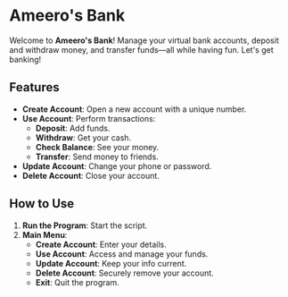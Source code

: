 # Ameero's Bank

Welcome to **Ameero's Bank**! Manage your virtual bank accounts, deposit and withdraw money, and transfer funds—all while having fun. Let's get banking!

## Features

- **Create Account**: Open a new account with a unique number.
- **Use Account**: Perform transactions:
  - **Deposit**: Add funds.
  - **Withdraw**: Get your cash.
  - **Check Balance**: See your money.
  - **Transfer**: Send money to friends.
- **Update Account**: Change your phone or password.
- **Delete Account**: Close your account.

## How to Use

1. **Run the Program**: Start the script.
2. **Main Menu**:
   - **Create Account**: Enter your details.
   - **Use Account**: Access and manage your funds.
   - **Update Account**: Keep your info current.
   - **Delete Account**: Securely remove your account.
   - **Exit**: Quit the program.

